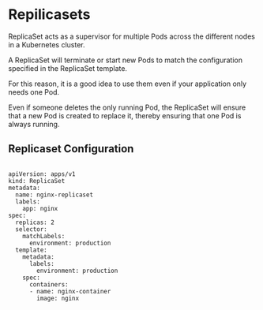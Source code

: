 # Repilicasets

ReplicaSet acts as a supervisor for multiple Pods across the different nodes in a
Kubernetes cluster. 

A ReplicaSet will terminate or start new Pods to match the configuration specified in the ReplicaSet template.

For this reason, it is a good idea to
use them even if your application only needs one Pod. 

Even if someone deletes the
only running Pod, the ReplicaSet will ensure that a new Pod is created to replace it,
thereby ensuring that one Pod is always running.

## Replicaset Configuration

```

apiVersion: apps/v1
kind: ReplicaSet
metadata:
  name: nginx-replicaset
  labels:
    app: nginx
spec:
  replicas: 2
  selector:
    matchLabels:
      environment: production
  template:
    metadata:
      labels:
        environment: production
    spec:
      containers:
      - name: nginx-container
        image: nginx


```